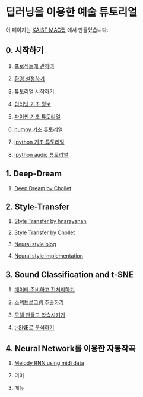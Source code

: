 딥러닝을 이용한 예술 튜토리얼
=============================

이 페이지는 [KAIST MAC랩](http://mac.kaist.ac.kr) 에서 만들었습니다.

## 0. 시작하기

1. [프로젝트에 관하여](about.md)

2. [환경 설정하기](setting.md)

3. [튜토리얼 시작하기](start.md)

4. [딥러닝 기초 정보](Deep_basic.md)

5. [파이썬 기초 튜토리얼](python_basics.md)

6. [numpy 기초 튜토리얼](numpy_basics.md)

7. [ipython 기초 튜토리얼](get_good_at_ipython.md)

8. [ipython audio 튜토리얼](ipython_audio.md)

## 1. Deep-Dream

1. [Deep Dream by Chollet](deep_dream/8.2-deep-dream.md)

## 2. Style-Transfer

1. [Style Transfer by hnarayanan](style_transfer/style_transfer.md)

2. [Style Transfer by Chollet](style_transfer/style_transfer_fchollet.md)

3. [Neural style blog](http://www.anishathalye.com/2015/12/19/an-ai-that-can-mimic-any-artist/)

4. [Neural style implementation](https://github.com/anishathalye/neural-style)

## 3. Sound Classification and t-SNE

1. [데이터 준비하고 전처리하기](classify_tsne/classify_tsne_1_prepare_data.md)

2. [스펙트로그램 추출하기](classify_tsne/classify_tsne_2_extract_spectrum.md)

3. [모델 만들고 학습시키기](classify_tsne/classify_tsne_3_train.md)

4. [t-SNE로 분석하기](classify_tsne/classify_tsne_4_tsne.md)

## 4. Neural Network를 이용한 자동작곡

1. [Melody RNN using midi data](melody_rnn/melody_RNN.md)

2. 더미

3. 메뉴
